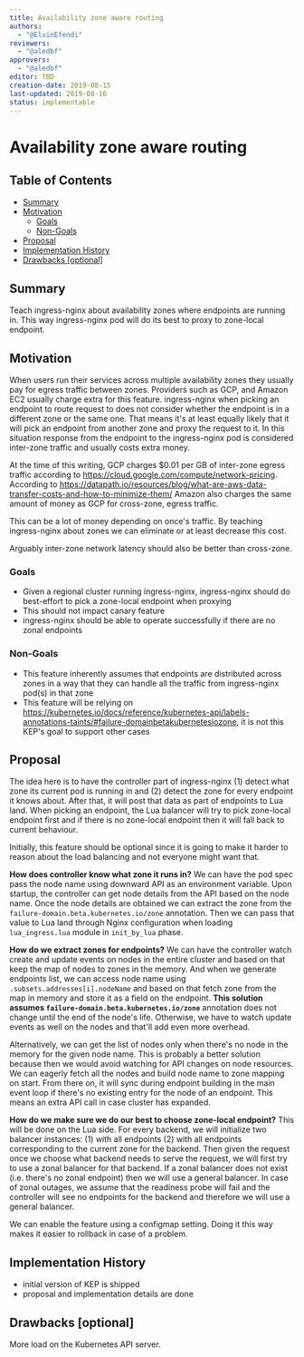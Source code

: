 ```yaml
---
title: Availability zone aware routing
authors:
  - "@ElvinEfendi"
reviewers:
  - "@aledbf"
approvers:
  - "@aledbf"
editor: TBD
creation-date: 2019-08-15
last-updated: 2019-08-16
status: implementable
---
```


# Availability zone aware routing

## Table of Contents

<!-- toc -->
- [Summary](#summary)
- [Motivation](#motivation)
  - [Goals](#goals)
  - [Non-Goals](#non-goals)
- [Proposal](#proposal)
- [Implementation History](#implementation-history)
- [Drawbacks [optional]](#drawbacks-optional)
<!-- /toc -->

## Summary

Teach ingress-nginx about availability zones where endpoints are running in. This way ingress-nginx pod will do its best to proxy to zone-local endpoint.

## Motivation

When users run their services across multiple availability zones they usually pay for egress traffic between zones. Providers such as GCP, and Amazon EC2 usually charge extra for this feature.
ingress-nginx when picking an endpoint to route request to does not consider whether the endpoint is in a different zone or the same one. That means it's at least equally likely
that it will pick an endpoint from another zone and proxy the request to it. In this situation response from the endpoint to the ingress-nginx pod is considered
inter-zone traffic and usually costs extra money.


At the time of this writing, GCP charges $0.01 per GB of inter-zone egress traffic according to https://cloud.google.com/compute/network-pricing.
According to https://datapath.io/resources/blog/what-are-aws-data-transfer-costs-and-how-to-minimize-them/ Amazon also charges the same amount of money as GCP for cross-zone, egress traffic.

This can be a lot of money depending on once's traffic. By teaching ingress-nginx about zones we can eliminate or at least decrease this cost.

Arguably inter-zone network latency should also be better than cross-zone.

### Goals

* Given a regional cluster running ingress-nginx, ingress-nginx should do best-effort to pick a zone-local endpoint when proxying
* This should not impact canary feature
* ingress-nginx should be able to operate successfully if there are no zonal endpoints

### Non-Goals

* This feature inherently assumes that endpoints are distributed across zones in a way that they can handle all the traffic from ingress-nginx pod(s) in that zone
* This feature will be relying on https://kubernetes.io/docs/reference/kubernetes-api/labels-annotations-taints/#failure-domainbetakubernetesiozone, it is not this KEP's goal to support other cases

## Proposal

The idea here is to have the controller part of ingress-nginx
(1) detect what zone its current pod is running in and
(2) detect the zone for every endpoint it knows about.
After that, it will post that data as part of endpoints to Lua land.
When picking an endpoint, the Lua balancer will try to pick zone-local endpoint first and
if there is no zone-local endpoint then it will fall back to current behaviour.

Initially, this feature should be optional since it is going to make it harder to reason about the load balancing and not everyone might want that.

**How does controller know what zone it runs in?**
We can have the pod spec pass the node name using downward API as an environment variable.
Upon startup, the controller can get node details from the API based on the node name.
Once the node details are obtained
we can extract the zone from the `failure-domain.beta.kubernetes.io/zone` annotation.
Then we can pass that value to Lua land through Nginx configuration
when loading `lua_ingress.lua` module in `init_by_lua` phase.

**How do we extract zones for endpoints?**
We can have the controller watch create and update events on nodes in the entire cluster and based on that keep the map of nodes to zones in the memory.
And when we generate endpoints list, we can access node name using `.subsets.addresses[i].nodeName`
and based on that fetch zone from the map in memory and store it as a field on the endpoint.
__This solution assumes `failure-domain.beta.kubernetes.io/zone`__ annotation does not change until the end of the node's life. Otherwise, we have to
watch update events as well on the nodes and that'll add even more overhead.

Alternatively, we can get the list of nodes only when there's no node in the memory for the given node name. This is probably a better solution
because then we would avoid watching for API changes on node resources. We can eagerly fetch all the nodes and build node name to zone mapping on start.
From there on,  it will sync during endpoint building in the main event loop if there's no existing entry for the node of an endpoint.
This means an extra API call in case cluster has expanded.

**How do we make sure we do our best to choose zone-local endpoint?**
This will be done on the Lua side. For every backend, we will initialize two balancer instances:
(1) with all endpoints
(2) with all endpoints corresponding to the current zone for the backend.
Then given the request once we choose what backend
needs to serve the request, we will first try to use a zonal balancer for that backend.
If a zonal balancer does not exist (i.e. there's no zonal endpoint)
then we will use a general balancer.
In case of zonal outages, we assume that the readiness probe will fail and the controller will
see no endpoints for the backend and therefore we will use a general balancer.

We can enable the feature using a configmap setting. Doing it this way makes it easier to rollback in case of a problem.

## Implementation History

- initial version of KEP is shipped
- proposal and implementation details are done

## Drawbacks [optional]

More load on the Kubernetes API server.
